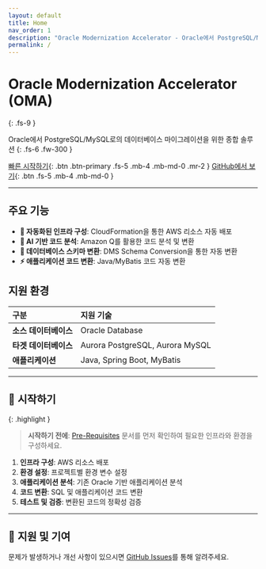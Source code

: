 ```yaml
---
layout: default
title: Home
nav_order: 1
description: "Oracle Modernization Accelerator - Oracle에서 PostgreSQL/MySQL로의 데이터베이스 마이그레이션을 위한 종합 솔루션"
permalink: /
---
```


# Oracle Modernization Accelerator (OMA)
{: .fs-9 }

Oracle에서 PostgreSQL/MySQL로의 데이터베이스 마이그레이션을 위한 종합 솔루션
{: .fs-6 .fw-300 }

[빠른 시작하기](#주요-기능){: .btn .btn-primary .fs-5 .mb-4 .mb-md-0 .mr-2 }
[GitHub에서 보기](https://github.com/aws-samples/sample-oracle-modernization-accelerator){: .btn .fs-5 .mb-4 .mb-md-0 }

---

## 주요 기능

- **🚀 자동화된 인프라 구성**: CloudFormation을 통한 AWS 리소스 자동 배포
- **🤖 AI 기반 코드 분석**: Amazon Q를 활용한 코드 분석 및 변환
- **🔄 데이터베이스 스키마 변환**: DMS Schema Conversion을 통한 자동 변환
- **⚡ 애플리케이션 코드 변환**: Java/MyBatis 코드 자동 변환

## 지원 환경

| 구분 | 지원 기술 |
|:-----|:----------|
| **소스 데이터베이스** | Oracle Database |
| **타겟 데이터베이스** | Aurora PostgreSQL, Aurora MySQL |
| **애플리케이션** | Java, Spring Boot, MyBatis |

---

## 🎯 시작하기

{: .highlight }
> **시작하기 전에**: [Pre-Requisites](Pre-Requisites.md) 문서를 먼저 확인하여 필요한 인프라와 환경을 구성하세요.

1. **인프라 구성**: AWS 리소스 배포
2. **환경 설정**: 프로젝트별 환경 변수 설정
3. **애플리케이션 분석**: 기존 Oracle 기반 애플리케이션 분석
4. **코드 변환**: SQL 및 애플리케이션 코드 변환
5. **테스트 및 검증**: 변환된 코드의 정확성 검증

---

## 🤝 지원 및 기여

문제가 발생하거나 개선 사항이 있으시면 [GitHub Issues](https://github.com/aws-samples/sample-oracle-modernization-accelerator/issues)를 통해 알려주세요.
